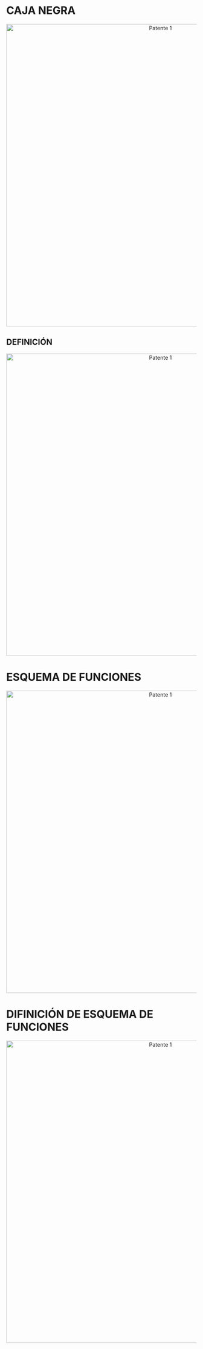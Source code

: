 # CAJA NEGRA 

<p align="center">
  <img src="https://i.postimg.cc/x8pv0jSn/Caja-negra.jpg)](https://postimg.cc/30p41TRc)" alt="Patente 1" width="800px" />
</p>

## DEFINICIÓN

<p align="center">
  <img src="https://i.postimg.cc/0ypXG3Rx/Definicion-caja.jpg)](https://postimg.cc/ZW5L4w5D)" alt="Patente 1" width="800px" />
</p>


# ESQUEMA DE FUNCIONES

<p align="center">
  <img src="" alt="Patente 1" width="800px" />
</p>

# DIFINICIÓN DE ESQUEMA DE FUNCIONES
<p align="center">
  <img src="" alt="Patente 1" width="800px" />
</p>
